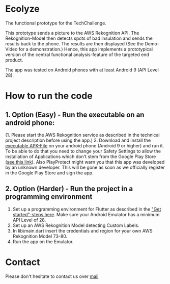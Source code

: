 # Ecolyze

The functional prototype for the TechChallenge.

This prototype sends a picture to the AWS Rekognition API. The Rekognition-Model then detects spots of bad insulation and sends the results back to the phone. The results are then displayed (See the Demo-Video for a demonstration.)
Hence, this app implements a prototypical version of the central functional analysis-feature of the targeted end product.

The app was tested on Android phones with at least Android 9 (API Level 28).

# How to run the code
## 1. Option (Easy) - Run the executable on an android phone:
(1. Please start the AWS Rekognition service as described in the technical project description before using the app.) 
2. Download and install the [executable APK-File](app-release.apk) on your android phone (Android 9 or higher) and run it. To be able to do that you need to change your Safety Settings to allow the installation of Applications which don't stem from the Google Play Store ([see this link](https://www.heise.de/tipps-tricks/Externe-Apps-APK-Dateien-bei-Android-installieren-so-klappt-s-3714330.html)). Also PlayProtect might warn you that this app was developed by an unknown developer. This will be gone as soon as we officially register in the Google Play Store and sign the app.

## 2. Option (Harder) - Run the project in a programming environment
1. Set up a programming environment for Flutter as described in the ["Get started"-steps here](https://docs.flutter.dev/get-started/). Make sure your Android Emulator has a minimum API Level of 28.
2. Set up an AWS Rekognition Model detecting Custom Labels.
3. In lib\main.dart insert the credentials and region for your own AWS Rekognition Model 73-80.
4. Run the app on the Emulator.

# Contact
Please don't hesitate to contact us over [mail](mailto:tim.baechle@tum.de)
